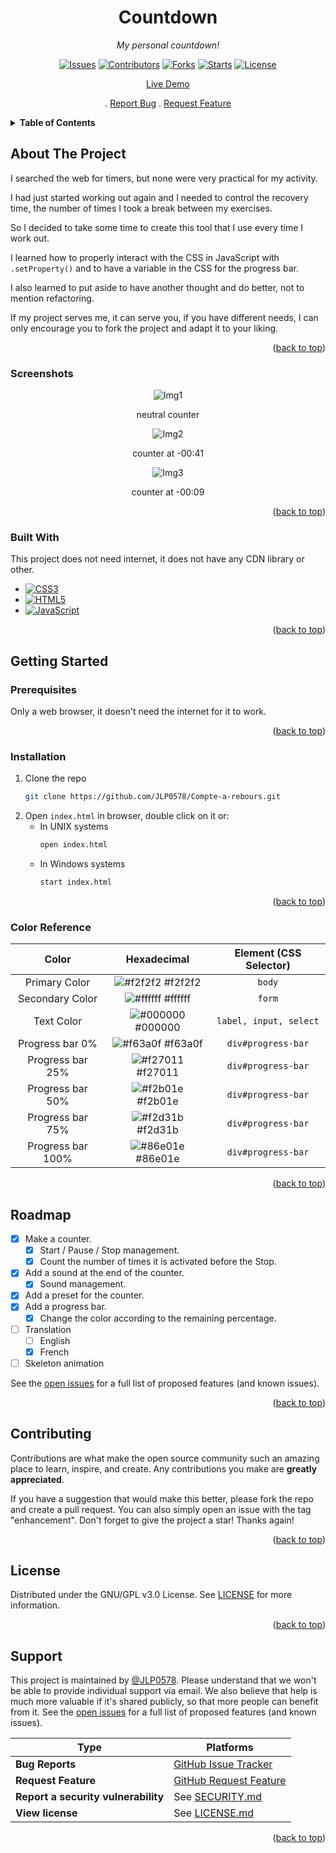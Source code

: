 
<a name="readme-top"></a>

<!-- PROJECT MAIN -->
<div align="center">

# Countdown

_My personal countdown!_

[![Issues][issues-shield]][issues-url]
[![Contributors][contributors-shield]][contributors-url]
[![Forks][forks-shield]][forks-url]
[![Starts][stars-shield]][stars-url]
[![License][license-shield]][license-url]

[Live Demo](https://jlp0578.github.io/countdown/)
<!-- [Documentation](https://github.com/JLP0578/Compte-a-rebours/wiki) -->
. 
[Report Bug](https://github.com/JLP0578/Compte-a-rebours/issues/)
. 
[Request Feature](https://github.com/JLP0578/Compte-a-rebours/issues/)

</div>

<!-- SOMMAIRE -->
<details>
    <summary>
        <strong>
            Table of Contents
        </strong>
    </summary>
    <ul>
        <li>
            <a href="#about-the-project">About The Project</a>
            <ul>
                <li><a href="#screenshots">Screenshots</a></li>
                <li><a href="#built-with">Built With</a></li>
                <li><a href="#color-reference">Color Reference</a></li>
            </ul>
        </li>
        <li>
            <a href="#getting-started">Getting Started</a>
            <ul>
                <li><a href="#prerequisites">Prerequisites</a></li>
                <li><a href="#installation">Installation</a></li>
            </ul>
        </li>
        <li><a href="#roadmap">Roadmap</a></li>
        <li><a href="#contributing">Contributing</a></li>
        <li><a href="#license">License</a></li>
        <li><a href="#license">License</a></li>
        <li><a href="#support">Support</a></li>
    </ul>
</details>

<!-- A PROPOS DU PROJET -->
## About The Project

I searched the web for timers, but none were very practical for my activity.

I had just started working out again and I needed to control the recovery time, the number of times I took a break between my exercises.

So I decided to take some time to create this tool that I use every time I work out.

I learned how to properly interact with the CSS in JavaScript with `.setProperty()` and to have a variable in the CSS for the progress bar.

I also learned to put aside to have another thought and do better, not to mention refactoring.

If my project serves me, it can serve you, if you have different needs, I can only encourage you to fork the project and adapt it to your liking.

<p align="right">(<a href="#readme-top">back to top</a>)</p>

<!-- IMAGES -->
### Screenshots

<div align="center">

![Img1][img1-shield]
    
neutral counter 

![Img2][img2-shield]
    
counter at -00:41

![Img3][img3-shield]
    
counter at -00:09

</div>

<p align="right">(<a href="#readme-top">back to top</a>)</p>

<!-- BUILD -->
### Built With

This project does not need internet, it does not have any CDN library or other.

- [![CSS3][CSS3.com]][CSS3-url]
- [![HTML5][HTML5.com]][HTML5-url]
- [![JavaScript][JavaScript.com]][JavaScript-url]

<p align="right">(<a href="#readme-top">back to top</a>)</p>

<!-- Getting Started -->
## Getting Started
<!-- Prerequis -->
### Prerequisites

Only a web browser, it doesn't need the internet for it to work.

<p align="right">(<a href="#readme-top">back to top</a>)</p>

<!-- INSTALLATION -->
### Installation

1. Clone the repo
    ```sh
    git clone https://github.com/JLP0578/Compte-a-rebours.git
    ```
2. Open `index.html` in browser, double click on it or:
    - In UNIX systems
        ```sh
        open index.html
        ```
    - In Windows systems
        ```sh
        start index.html
        ```

<p align="right">(<a href="#readme-top">back to top</a>)</p>

<!-- Color Reference -->
### Color Reference

| Color | Hexadecimal | Element (CSS Selector) |
| :--: | :--: | :--: |
| Primary Color | ![#f2f2f2](https://via.placeholder.com/10/f2f2f2?text=+) #f2f2f2 | `body` |
| Secondary Color | ![#ffffff](https://via.placeholder.com/10/ffffff?text=+) #ffffff | `form` |
| Text Color | ![#000000](https://via.placeholder.com/10/000000?text=+) #000000 | `label, input, select` |
| Progress bar 0% | ![#f63a0f](https://via.placeholder.com/10/f63a0f?text=+) #f63a0f | `div#progress-bar` |
| Progress bar 25% | ![#f27011](https://via.placeholder.com/10/f27011?text=+) #f27011 | `div#progress-bar` |
| Progress bar 50% | ![#f2b01e](https://via.placeholder.com/10/f2b01e?text=+) #f2b01e | `div#progress-bar` |
| Progress bar 75% | ![#f2d31b](https://via.placeholder.com/10/f2d31b?text=+) #f2d31b | `div#progress-bar` |
| Progress bar 100% | ![#86e01e](https://via.placeholder.com/10/86e01e?text=+) #86e01e | `div#progress-bar` |

<p align="right">(<a href="#readme-top">back to top</a>)</p>

<!-- ROADMAP -->
## Roadmap

- [x] Make a counter.
    - [x] Start / Pause / Stop management.
    - [x] Count the number of times it is activated before the Stop.
- [x] Add a sound at the end of the counter.
    - [x] Sound management.
- [x] Add a preset for the counter.
- [x] Add a progress bar.
    - [x] Change the color according to the remaining percentage.
- [ ] Translation
    - [ ] English
    - [x] French
- [ ] Skeleton animation

See the [open issues](https://github.com/JLP0578/Compte-a-rebours/issues) for a full list of proposed features (and known issues).


<p align="right">(<a href="#readme-top">back to top</a>)</p>

<!-- CONTRIBUTION -->
## Contributing

Contributions are what make the open source community such an amazing place to learn, inspire, and create. Any contributions you make are **greatly appreciated**.

If you have a suggestion that would make this better, please fork the repo and create a pull request. You can also simply open an issue with the tag "enhancement".
Don't forget to give the project a star! Thanks again!

<p align="right">(<a href="#readme-top">back to top</a>)</p>

<!-- LICENSE -->
## License

Distributed under the GNU/GPL v3.0 License. See [LICENSE](https://github.com/JLP0578/Compte-a-rebours/blob/main/LICENSE) for more information. 

<p align="right">(<a href="#readme-top">back to top</a>)</p>

## Support

This project is maintained by [@JLP0578](https://github.com/JLP0578). 
Please understand that we won't be able to provide individual support via email. 
We also believe that help is much more valuable if it's shared publicly, so that more people can benefit from it.
See the [open issues](https://github.com/JLP0578/Compte-a-rebours/issues) for a full list of proposed features (and known issues).

| Type | Platforms |
| -- | -- |
| **Bug Reports** | [GitHub Issue Tracker](https://github.com/JLP0578/Compte-a-rebours/issues) |
| **Request Feature** | [GitHub Request Feature](https://github.com/JLP0578/Compte-a-rebours/issues) |
| **Report a security vulnerability** | See [SECURITY.md](SECURITY.md) |
| **View license** | See [LICENSE.md](LICENSE.md) |

<p align="right">(<a href="#readme-top">back to top</a>)</p>

<!-- MARKDOWN LINKS & IMAGES -->
<!-- https://www.markdownguide.org/basic-syntax/#reference-style-links -->

<!-- IMAGES -->
[logo-shield]: https://placehold.co/600x400?text=Your+Screenshot+here]

[img1-shield]: https://github.com/JLP0578/Compte-a-rebours/blob/master/README/png/Compte%20%C3%A0%20rebours%20en%20ligne%20neutre.png?raw=true

[img2-shield]: https://github.com/JLP0578/Compte-a-rebours/blob/master/README/png/Compte%20%C3%A0%20rebours%20en%20ligne%20en%20marche%2041s.png?raw=true

[img3-shield]: https://github.com/JLP0578/Compte-a-rebours/blob/master/README/png/Compte%20%C3%A0%20rebours%20en%20ligne%20en%20marche%209s.png?raw=true

<!-- BADGES -->
[contributors-shield]: https://img.shields.io/github/contributors/JLP0578/Compte-a-rebours.svg?style=flat
[contributors-url]: https://github.com/JLP0578/Compte-a-rebours/graphs/contributors

[forks-shield]: https://img.shields.io/github/forks/JLP0578/Compte-a-rebours.svg?style=flat
[forks-url]: https://github.com/JLP0578/Compte-a-rebours/network/members

[stars-shield]: https://img.shields.io/github/stars/JLP0578/Compte-a-rebours.svg?style=flat
[stars-url]: https://github.com/JLP0578/Compte-a-rebours/stargazers

[issues-shield]: https://img.shields.io/github/issues/JLP0578/Compte-a-rebours.svg?style=flat
[issues-url]: https://github.com/JLP0578/Compte-a-rebours/issues

[license-shield]: https://img.shields.io/github/license/JLP0578/Compte-a-rebours.svg?style=flat
[license-url]: https://github.com/JLP0578/Compte-a-rebours/blob/main/LICENSE

<!-- LANGUAGES -->
[CSS3.com]: https://img.shields.io/badge/-CSS3-1572B6?style=flat-square&logo=css3&logoColor=white
[CSS3-url]: https://developer.mozilla.org/fr/docs/Web/CSS

[HTML5.com]: https://img.shields.io/badge/-HTML5-E34F26?style=flat-square&logo=html5&logoColor=white
[HTML5-url]: https://developer.mozilla.org/fr/docs/Web/HTML

[JavaScript.com]: https://img.shields.io/badge/-JavaScript-323330?style=flat-square&logo=javascript&logoColor=F7DF1E
[JavaScript-url]: https://developer.mozilla.org/fr/docs/Learn/JavaScript
